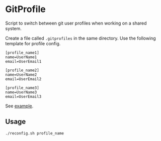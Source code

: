 # GitProfile

Script to switch between git user profiles when working on a shared system.  
  
Create a file called ```.gitprofiles``` in the same directory. Use the following template for profile config.  
```
[profile_name1]
name=UserName1
email=UserEmail1

[profile_name2]
name=UserName2
email=UserEmail2

[profile_name3]
name=UserName3
email=UserEmail3
```
See [example](https://github.com/kienme/Scripts/blob/master/GitProfile/.gitprofiles).

## Usage
```
./reconfig.sh profile_name
```